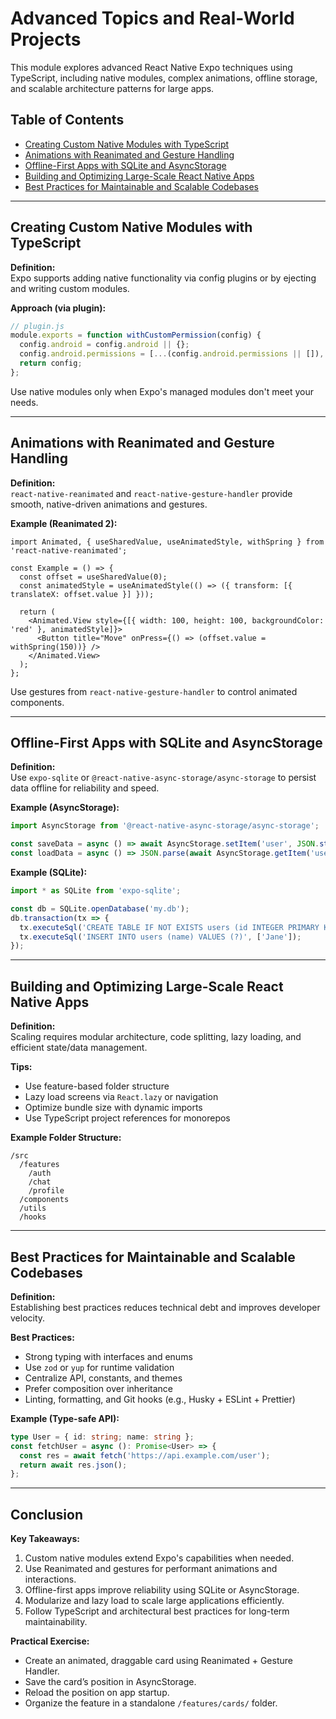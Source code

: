 
# Advanced Topics and Real-World Projects

This module explores advanced React Native Expo techniques using TypeScript, including native modules, complex animations, offline storage, and scalable architecture patterns for large apps.

## Table of Contents
- [Creating Custom Native Modules with TypeScript](#creating-custom-native-modules-with-typescript)
- [Animations with Reanimated and Gesture Handling](#animations-with-reanimated-and-gesture-handling)
- [Offline-First Apps with SQLite and AsyncStorage](#offline-first-apps-with-sqlite-and-asyncstorage)
- [Building and Optimizing Large-Scale React Native Apps](#building-and-optimizing-large-scale-react-native-apps)
- [Best Practices for Maintainable and Scalable Codebases](#best-practices-for-maintainable-and-scalable-codebases)

---

## Creating Custom Native Modules with TypeScript

**Definition:**  
Expo supports adding native functionality via config plugins or by ejecting and writing custom modules.

**Approach (via plugin):**

```ts
// plugin.js
module.exports = function withCustomPermission(config) {
  config.android = config.android || {};
  config.android.permissions = [...(config.android.permissions || []), 'android.permission.VIBRATE'];
  return config;
};
```

Use native modules only when Expo's managed modules don't meet your needs.

---

## Animations with Reanimated and Gesture Handling

**Definition:**  
`react-native-reanimated` and `react-native-gesture-handler` provide smooth, native-driven animations and gestures.

**Example (Reanimated 2):**

```tsx
import Animated, { useSharedValue, useAnimatedStyle, withSpring } from 'react-native-reanimated';

const Example = () => {
  const offset = useSharedValue(0);
  const animatedStyle = useAnimatedStyle(() => ({ transform: [{ translateX: offset.value }] }));

  return (
    <Animated.View style={[{ width: 100, height: 100, backgroundColor: 'red' }, animatedStyle]}>
      <Button title="Move" onPress={() => (offset.value = withSpring(150))} />
    </Animated.View>
  );
};
```

Use gestures from `react-native-gesture-handler` to control animated components.

---

## Offline-First Apps with SQLite and AsyncStorage

**Definition:**  
Use `expo-sqlite` or `@react-native-async-storage/async-storage` to persist data offline for reliability and speed.

**Example (AsyncStorage):**

```ts
import AsyncStorage from '@react-native-async-storage/async-storage';

const saveData = async () => await AsyncStorage.setItem('user', JSON.stringify({ name: 'John' }));
const loadData = async () => JSON.parse(await AsyncStorage.getItem('user') || '{}');
```

**Example (SQLite):**

```ts
import * as SQLite from 'expo-sqlite';

const db = SQLite.openDatabase('my.db');
db.transaction(tx => {
  tx.executeSql('CREATE TABLE IF NOT EXISTS users (id INTEGER PRIMARY KEY, name TEXT)');
  tx.executeSql('INSERT INTO users (name) VALUES (?)', ['Jane']);
});
```

---

## Building and Optimizing Large-Scale React Native Apps

**Definition:**  
Scaling requires modular architecture, code splitting, lazy loading, and efficient state/data management.

**Tips:**
- Use feature-based folder structure
- Lazy load screens via `React.lazy` or navigation
- Optimize bundle size with dynamic imports
- Use TypeScript project references for monorepos

**Example Folder Structure:**

```
/src
  /features
    /auth
    /chat
    /profile
  /components
  /utils
  /hooks
```

---

## Best Practices for Maintainable and Scalable Codebases

**Definition:**  
Establishing best practices reduces technical debt and improves developer velocity.

**Best Practices:**
- Strong typing with interfaces and enums
- Use `zod` or `yup` for runtime validation
- Centralize API, constants, and themes
- Prefer composition over inheritance
- Linting, formatting, and Git hooks (e.g., Husky + ESLint + Prettier)

**Example (Type-safe API):**

```ts
type User = { id: string; name: string };
const fetchUser = async (): Promise<User> => {
  const res = await fetch('https://api.example.com/user');
  return await res.json();
};
```

---

## Conclusion

**Key Takeaways:**
1. Custom native modules extend Expo's capabilities when needed.
2. Use Reanimated and gestures for performant animations and interactions.
3. Offline-first apps improve reliability using SQLite or AsyncStorage.
4. Modularize and lazy load to scale large applications efficiently.
5. Follow TypeScript and architectural best practices for long-term maintainability.

**Practical Exercise:**
- Create an animated, draggable card using Reanimated + Gesture Handler.
- Save the card’s position in AsyncStorage.
- Reload the position on app startup.
- Organize the feature in a standalone `/features/cards/` folder.
